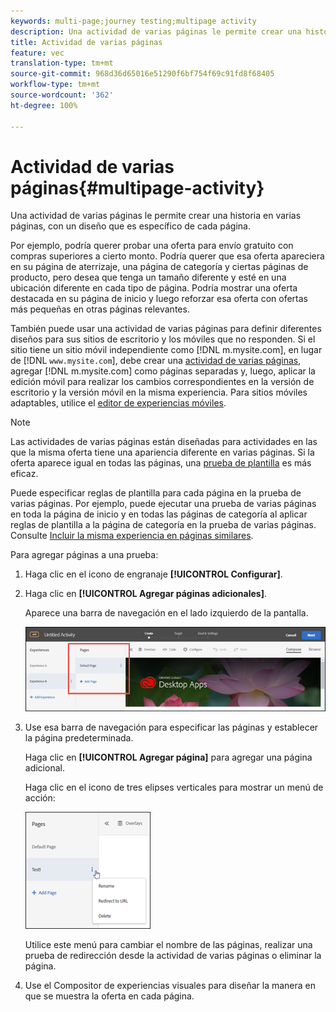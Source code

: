 ```yaml
---
keywords: multi-page;journey testing;multipage activity
description: Una actividad de varias páginas le permite crear una historia en varias páginas, con un diseño que es específico de cada página.
title: Actividad de varias páginas
feature: vec
translation-type: tm+mt
source-git-commit: 968d36d65016e51290f6bf754f69c91fd8f68405
workflow-type: tm+mt
source-wordcount: '362'
ht-degree: 100%

---
```



# Actividad de varias páginas{#multipage-activity}

Una actividad de varias páginas le permite crear una historia en varias páginas, con un diseño que es específico de cada página.

Por ejemplo, podría querer probar una oferta para envío gratuito con compras superiores a cierto monto. Podría querer que esa oferta apareciera en su página de aterrizaje, una página de categoría y ciertas páginas de producto, pero desea que tenga un tamaño diferente y esté en una ubicación diferente en cada tipo de página. Podría mostrar una oferta destacada en su página de inicio y luego reforzar esa oferta con ofertas más pequeñas en otras páginas relevantes.

También puede usar una actividad de varias páginas para definir diferentes diseños para sus sitios de escritorio y los móviles que no responden. Si el sitio tiene un sitio móvil independiente como [!DNL m.mysite.com], en lugar de [!DNL `www.mysite.com`], debe crear una [actividad de varias páginas](/help/c-experiences/c-visual-experience-composer/multipage-activity.md#concept_277E096063E14813AC5D8EDFA1D2ED48), agregar [!DNL m.mysite.com] como páginas separadas y, luego, aplicar la edición móvil para realizar los cambios correspondientes en la versión de escritorio y la versión móvil en la misma experiencia. Para sitios móviles adaptables, utilice el [editor de experiencias móviles](/help/c-experiences/c-visual-experience-composer/mobile-viewports.md#concept_8E45527C4ABC41D59AA3553BEDC76FA5).

>[!NOTE]
>
>Las actividades de varias páginas están diseñadas para actividades en las que la misma oferta tiene una apariencia diferente en varias páginas. Si la oferta aparece igual en todas las páginas, una [prueba de plantilla](/help/c-experiences/c-visual-experience-composer/temtest.md#task_2539D51A18044F82B0D9895636546781) es más eficaz.

Puede especificar reglas de plantilla para cada página en la prueba de varias páginas. Por ejemplo, puede ejecutar una prueba de varias páginas en toda la página de inicio y en todas las páginas de categoría al aplicar reglas de plantilla a la página de categoría en la prueba de varias páginas. Consulte [Incluir la misma experiencia en páginas similares](/help/c-experiences/c-visual-experience-composer/temtest.md#task_2539D51A18044F82B0D9895636546781).

Para agregar páginas a una prueba:

1. Haga clic en el icono de engranaje **[!UICONTROL Configurar]**.
1. Haga clic en **[!UICONTROL Agregar páginas adicionales]**.

   Aparece una barra de navegación en el lado izquierdo de la pantalla.

   ![](assets/multipage_nav.png)

1. Use esa barra de navegación para especificar las páginas y establecer la página predeterminada.

   Haga clic en **[!UICONTROL Agregar página]** para agregar una página adicional.

   Haga clic en el icono de tres elipses verticales para mostrar un menú de acción:

   ![](assets/multipage_menu.png)

   Utilice este menú para cambiar el nombre de las páginas, realizar una prueba de redirección desde la actividad de varias páginas o eliminar la página.

1. Use el Compositor de experiencias visuales para diseñar la manera en que se muestra la oferta en cada página.

